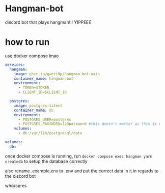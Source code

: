 # Hangman-bot

discord bot that plays hangman!!!
YIPPEEE

# how to run
use docker compose lmao

```yaml
services:
  hangman:
    image: ghcr.io/qweri0p/hangman-bot:main
    container_name: hangman-bot
    environment:
      - TOKEN=$TOKEN
      - CLIENT_ID=$CLIENT_ID

  postgres:
    image: postgres:latest
    container_name: db
    environment:
      - POSTGRES_USER=postgres
      - POSTGRES_PASSWORD=123password #this doesn't matter as this is only exposed in the local docker network
    volumes:
      - db:/var/lib/postgresql/data

volumes:
  db: 
```

once docker compose is running, run `docker compose exec hangman yarn createdb` to setup the database correctly

also rename .example.env to .env and put the correct data in it in regards to the discord bot

who/cares
